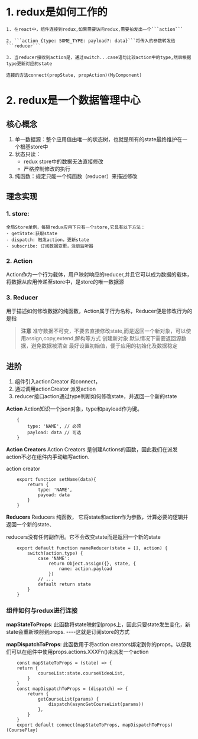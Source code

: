 # 1. redux是如何工作的
    1. 在react中，组件连接到redux,如果需要访问redux,需要拍发出一个```action```

    2. ```action {type: SOME_TYPE: payload?: data}```将传入的参数转发给```reducer```

    3. 当reducer接收到action是，通过switch...case语句比较action中的type,然后根据type更新对应的state

    连接的方法connect(propState, propAction)(MyComponent)

# 2. redux是一个数据管理中心

## 核心概念
1. 单一数据源：整个应用值由唯一的状态树，也就是所有的state最终维护在一个根基store中
2. 状态只读：
   - redux store中的数据无法直接修改
   - 严格控制修改的执行
3. 纯函数：规定只能一个纯函数（reducer）来描述修改

## 理念实现

### 1. store:
    全局Store单例，每隔redux应用下只有一个store,它具有以下方法：
    - getState:获取state
    - dispatch: 触发action，更新state
    - subscribe: 订阅数据变更，注册监听器

### 2. Action
Action作为一个行为载体，用户映射响应的reducer,并且它可以成为数据的载体，将数据从应用传递至store中，是store的唯一数据源

### 3. Reducer
用于描述如何修改数据的纯函数，Action属于行为名称，Reducer便是修改行为的是指

> **注意**
> 准守数据不可变，不要去直接修改state,而是返回一个新对象，可以使用assign,copy,extend,解构等方式 创建新对象
> 默认情况下需要返回源数据，避免数据被清空
> 最好设置初始值，便于应用的初始化及数据稳定

## 进阶
1. 组件引入actionCreator 和connect，
2. 通过调用actionCreator 派发action
3. reducer接口action通过type判断如何修改state，并返回一个新的state

**Action**
Action知识一个json对象，type和payload作为键。
```
    {
        type: 'NAME', // 必须
        payload: data // 可选
    }
```

**Action Creators**
Action Creators 是创建Actions的函数，因此我们在派发action不必在组件内手动编写action.

action creator
```
    export function setName(data){
        return {
            type: 'NAME',
            payoad: data
        }
    }
```

**Reducers**
Reducers 纯函数， 它将state和action作为参数，计算必要的逻辑并返回一个新的state、

reducers没有任何副作用。它不会改变state而是返回一个新的state

```
    export default function nameReducer(state = [], action) {
        switch(action.type) {
            case 'NAME':
                return Object.assign({}, state, {
                    name: action.payload
                })
            // ...
            default return state
        }
    }
```

### 组件如何与redux进行连接
**mapStateToProps**: 此函数将state映射到props上，因此只要state发生变化，新state会重新映射到props. ----这就是订阅store的方式

**mapDispatchToProps**: 此函数用于将action creators绑定到你的props。以便我们可以在组件中使用props.actions.XXXFn()来派发一个action
```
    const mapStateToProps = (state) => {
    return {
            courseList:state.courseVideoList,
        }
    }
    const mapDispatchToProps = (dispatch) => {
        return {
            getCourseList(params) {
                dispatch(asyncGetCourseList(params))
            },
        }
    }
    export default connect(mapStateToProps, mapDispatchToProps)(CoursePlay)

```
